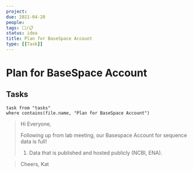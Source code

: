 ```yaml
---
project:
due: 2021-04-20
people:
tags: ⬜/📋 
status: idea
title: Plan for BaseSpace Account
type: [[Task]]
---
```


# Plan for BaseSpace Account

## Tasks

```dataview
task from "tasks"
where contains(file.name, "Plan for BaseSpace Account")
```

> Hi Everyone,
> 
> Following up from lab meeting, our Basespace Account for sequence data is full! 
> 1. Data that is published and hosted publicly (NCBI, ENA).

> Cheers,
> Kat